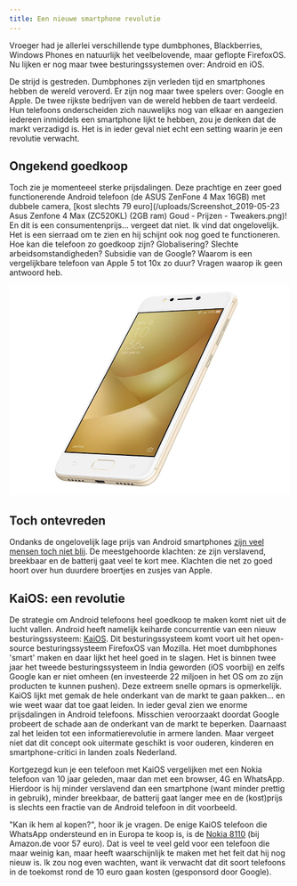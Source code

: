 ```yaml
---
title: Een nieuwe smartphone revolutie
---
```


Vroeger had je allerlei verschillende type dumbphones, Blackberries, Windows Phones en natuurlijk het veelbelovende, maar geflopte FirefoxOS. Nu lijken er nog maar twee besturingssystemen over: Android en iOS.

De strijd is gestreden. Dumbphones zijn verleden tijd en smartphones hebben de wereld veroverd. Er zijn nog maar twee spelers over: Google en Apple. De twee rijkste bedrijven van de wereld hebben de taart verdeeld. Hun telefoons onderscheiden zich nauwelijks nog van elkaar en aangezien iedereen inmiddels een smartphone lijkt te hebben, zou je denken dat de markt verzadigd is. Het is in ieder geval niet echt een setting waarin je een revolutie verwacht.

## Ongekend goedkoop

Toch zie je momenteeel sterke prijsdalingen. Deze prachtige en zeer goed functionerende Android telefoon (de ASUS ZenFone 4 Max 16GB) met dubbele camera, [kost slechts 79 euro](/uploads/Screenshot_2019-05-23 Asus Zenfone 4 Max (ZC520KL) (2GB ram) Goud - Prijzen - Tweakers.png)\! En dit is een consumentenprijs… vergeet dat niet. Ik vind dat ongelovelijk. Het is een sierraad om te zien en hij schijnt ook nog goed te functioneren. Hoe kan die telefoon zo goedkoop zijn? Globalisering? Slechte arbeidsomstandigheden? Subsidie van de Google? Waarom is een vergelijkbare telefoon van Apple 5 tot 10x zo duur? Vragen waarop ik geen antwoord heb.

![](/uploads/asuszenhone4max.jpeg)

## Toch ontevreden

Ondanks de ongelovelijk lage prijs van Android smartphones [zijn veel mensen toch niet blij](https://www.usecue.com/blog/the-new-nokia-3310-could-give-you-your-life-back/). De meestgehoorde klachten: ze zijn verslavend, breekbaar en de batterij gaat veel te kort mee. Klachten die net zo goed hoort over hun duurdere broertjes en zusjes van Apple.

## KaiOS: een revolutie

De strategie om Android telefoons heel goedkoop te maken komt niet uit de lucht vallen. Android heeft namelijk keiharde concurrentie van een nieuw besturingssysteem: [KaiOS](https://www.kaiostech.com/). Dit besturingssysteem komt voort uit het open-source besturingssysteem FirefoxOS van Mozilla. Het moet dumbphones 'smart' maken en daar lijkt het heel goed in te slagen. Het is binnen twee jaar het tweede besturingssysteem in India geworden (iOS voorbij) en zelfs Google kan er niet omheen (en investeerde 22 miljoen in het OS om zo zijn producten te kunnen pushen). Deze extreem snelle opmars is opmerkelijk. KaiOS lijkt met gemak de hele onderkant van de markt te gaan pakken... en wie weet waar dat toe gaat leiden. In ieder geval zien we enorme prijsdalingen in Android telefoons. Misschien veroorzaakt doordat Google probeert de schade aan de onderkant van de markt te beperken. Daarnaast zal het leiden tot een informatierevolutie in armere landen. Maar vergeet niet dat dit concept ook uitermate geschikt is voor ouderen, kinderen en smartphone-critici in landen zoals Nederland.

Kortgezegd kun je een telefoon met KaiOS vergelijken met een Nokia telefoon van 10 jaar geleden, maar dan met een browser, 4G en WhatsApp. Hierdoor is hij minder verslavend dan een smartphone (want minder prettig in gebruik), minder breekbaar, de batterij gaat langer mee en de (kost)prijs is slechts een fractie van de Android telefoon in dit voorbeeld.

"Kan ik hem al kopen?", hoor ik je vragen. De enige KaiOS telefoon die WhatsApp ondersteund en in Europa te koop is, is de [Nokia 8110](/uploads/71HvRiX++lL._SX522_.jpg) (bij Amazon.de voor 57 euro). Dat is veel te veel geld voor een telefoon die maar weinig kan, maar heeft waarschijnlijk te maken met het feit dat hij nog nieuw is. Ik zou nog even wachten, want ik verwacht dat dit soort telefoons in de toekomst rond de 10 euro gaan kosten (gesponsord door Google).
